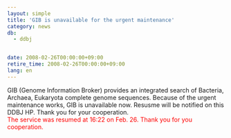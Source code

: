 ```yaml
---
layout: simple
title: 'GIB is unavailable for the urgent maintenance'
category: news
db:
  - ddbj


date: 2008-02-26T00:00:00+09:00
retire_time: 2008-02-26T00:00:00+09:00
lang: en
---
```


GIB (Genome Information Broker) provides an integrated search of Bacteria, Archaea, Eukaryota complete genome sequences. Because of the urgent maintenance works, GIB is unavailable now. Resusme will be notified on this DDBJ HP. Thank you for your cooperation.<br>
<font color="#ff0000">The service was resumed at 16:22 on Feb. 26. Thank you for you cooperation.</font>
